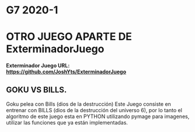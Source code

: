 # G7 2020-1
# OTRO JUEGO APARTE DE ExterminadorJuego
#### Exterminador Juego URL: https://github.com/JoshYts/ExterminadorJuego
## GOKU VS BILLS.
Goku pelea con Bills (dios de la destrucción) Este Juego consiste en entrenar con BILLS (dios de la destrucción del universo 6), por lo tanto el algoritmo de este juego esta en PYTHON utilizando pymage para imagenes, utilizar las funciones que ya están implementadas.

